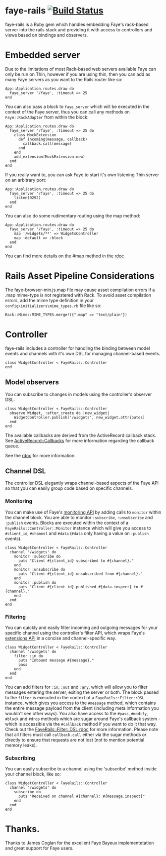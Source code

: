# faye-rails [![Build Status](https://secure.travis-ci.org/jamesotron/faye-rails.png)](http://travis-ci.org/jamesotron/faye-rails)

faye-rails is a Ruby gem which handles embedding Faye's rack-based server into the rails stack and providing it with access to controllers and views based on bindings and observers.

# Embedded server

Due to the limitations of most Rack-based web servers available Faye can only be run on Thin, however if you are using thin, then you can add as many Faye servers as you want to the Rails router like so:

    App::Application.routes.draw do
      faye_server '/faye', :timeout => 25
    end

You can also pass a block to `faye_server` which will be executed in the context of the Faye server, thus you can call any methods on `Faye::RackAdapter` from within the block:

    App::Application.routes.draw do
      faye_server '/faye', :timeout => 25 do
        class MockExtension
          def incoming(message, callback)
            callback.call(message)
          end
        end
        add_extension(MockExtension.new)
      end
    end

If you really want to, you can ask Faye to start it's own listening Thin server on an arbitrary port:

    App::Application.routes.draw do
      faye_server '/faye', :timeout => 25 do
        listen(9292)
      end
    end

You can also do some rudimentary routing using the map method:

    App::Application.routes.draw do
      faye_server '/faye', :timeout => 25 do
        map '/widgets/**' => WidgetsController
        map :default => :block
      end
    end

You can find more details on the #map method in the [rdoc](http://rubydoc.info/github/jamesotron/faye-rails/master/FayeRails/RackAdapter)

# Rails Asset Pipeline Considerations

The faye-browser-min.js.map file may cause asset compilation errors if a .map mime-type is not registered with Rack.
To avoid asset compilation errors, add the mime type definition in your `config\initializers\mime_types.rb` file like so:

    Rack::Mime::MIME_TYPES.merge!({".map" => "text/plain"})

# Controller

faye-rails includes a controller for handling the binding between model events and channels with it's own DSL for managing channel-based events.

    class WidgetController < FayeRails::Controller
    end

## Model observers

You can subscribe to changes in models using the controller's observer DSL:

    class WidgetController < FayeRails::Controller
      observe Widget, :after_create do |new_widget|
        WidgetController.publish('/widgets', new_widget.attributes)
      end
    end

The available callbacks are derived from the ActiveRecord callback stack. See [ActiveRecord::Callbacks](http://api.rubyonrails.org/classes/ActiveRecord/Callbacks.html) for more information regarding the callback queue.

See the [rdoc](http://rubydoc.info/github/jamesotron/faye-rails/master/FayeRails/Controller.observe) for more information.

## Channel DSL

The controller DSL elegantly wraps channel-based aspects of the Faye API so that you can easily group code based on specific channels.

### Monitoring

You can make use of Faye's [monitoring API](http://faye.jcoglan.com/ruby/monitoring.html) by adding calls to `monitor` within the channel block. You are able to monitor `:subscribe`, `:unsubscribe` and `:publish` events. Blocks are executed within the context of a `FayeRails::Controller::Monitor` instance which will give you access to `#client_id`, `#channel` and `#data` (`#data` only having a value on `:publish` events).

    class WidgetController < FayeRails::Controller
      channel '/widgets' do
        monitor :subscribe do
          puts "Client #{client_id} subscribed to #{channel}."
        end
        monitor :unsubscribe do
          puts "Client #{client_id} unsubscribed from #{channel}."
        end
        monitor :publish do
          puts "Client #{client_id} published #{data.inspect} to #{channel}."
        end
      end
    end

### Filtering

You can quickly and easily filter incoming and outgoing messages for your specific channel using the controller's filter API, which wraps Faye's [extensions API](http://faye.jcoglan.com/ruby/extensions.html) in a concise and channel-specific way.

    class WidgetController < FayeRails::Controller
      channel '/widgets' do
        filter :in do
          puts "Inbound message #{message}."
          pass
        end
      end
    end

You can add filters for `:in`, `:out` and `:any`, which will allow you to filter messages entering the server, exiting the server or both. The block passed to the `filter` is executed in the context of a `FayeRails::Filter::DSL` instance, which gives you access to the `#message` method, which contains the entire message payload from the client (including meta information you wouldn't see other ways). You also have access to the `#pass`, `#modify`, `#block` and `#drop` methods which are sugar around Faye's callback system - which is accessible via the `#callback` method if you want to do it that way. Check out the [FayeRails::Filter::DSL rdoc](http://rubydoc.info/github/jamesotron/faye-rails/master/FayeRails/Filter/DSL) for more information.  Please note that all filters must call `callback.call` either via the sugar methods or directly to ensure that requests are not lost (not to mention potential memory leaks).

### Subscribing

You can easily subscribe to a channel using the 'subscribe' method inside your channel block, like so:

    class WidgetController < FayeRails::Controller
      channel '/widgets' do
        subscribe do
          puts "Received on channel #{channel}: #{message.inspect}"
        end
      end
    end

# Thanks.

Thanks to James Coglan for the excellent Faye Bayeux implementetation and great support for Faye users.
